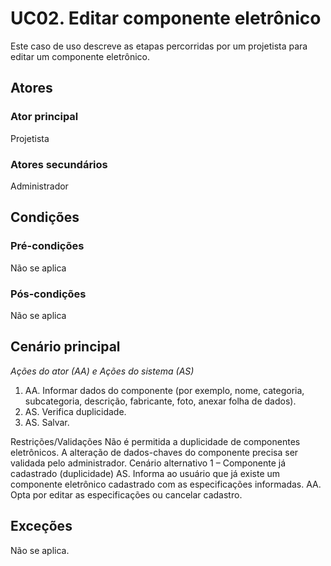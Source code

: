 # UC02. Editar componente eletrônico 
Este caso de uso descreve as etapas percorridas por um projetista para editar um componente eletrônico.

## Atores
### Ator principal
Projetista
### Atores secundários
Administrador

## Condições
### Pré-condições
Não se aplica
### Pós-condições
Não se aplica

## Cenário principal
_Ações do ator (AA) e Ações do sistema (AS)_
1. AA. Informar dados do componente (por exemplo, nome, categoria, subcategoria, descrição, fabricante, foto, anexar folha de dados).
2. AS. Verifica duplicidade.
3. AS. Salvar.

Restrições/Validações
Não é permitida a duplicidade de componentes eletrônicos.
A alteração de dados-chaves do componente precisa ser validada pelo administrador.
Cenário alternativo 1 – Componente já cadastrado (duplicidade)
AS. Informa ao usuário que já existe um componente eletrônico cadastrado com as especificações informadas.
AA. Opta por editar as especificações ou cancelar cadastro.

## Exceções
Não se aplica.
